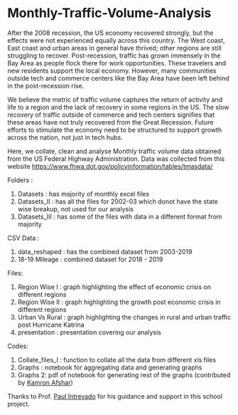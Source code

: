 # Monthly-Traffic-Volume-Analysis

After the 2008 recession, the US economy recovered strongly, but the effects were not experienced equally across this country. The West coast, East coast and urban areas in general have thrived; other regions are still struggling to recover. Post-recession, traffic has grown immensely in the Bay Area as people flock there for work opportunities. These travelers and new residents support the local economy. However, many communities outside tech and commerce centers like the Bay Area have been left behind in the post-recession rise. 

We believe the metric of traffic volume captures the return of activity and life to a region and the lack of recovery in some regions in the US. The slow recovery of traffic outside of commerce and tech centers signifies that these areas have not truly recovered from the Great Recession. Future efforts to stimulate the economy need to be structured to support growth across the nation, not just in tech hubs.

Here, we collate, clean and analyse Monthly traffic volume data obtained from the US Federal Highway Administration. Data was collected from this website https://www.fhwa.dot.gov/policyinformation/tables/tmasdata/

Folders : 
1) Datasets : has majority of monthly excel files
2) Datasets_II : has all the files for 2002-03 which donot have the state wise breakup, not used for our analysis
3) Datasets_III : has some of the files with data in a different format from majority

CSV Data : 
1) data_reshaped : has the combined dataset from 2003-2019
2) 18-19 Mileage : combined dataset for 2018 - 2019

Files:
1) Region Wise I : graph highlighting the effect of economic crisis on different regions
2) Region Wise II : graph highlighting the growth post economic crisis in different regions
3) Urban Vs Rural : graph highlighting the changes in rural and urban traffic post Hurricane Katrina
4) presentation : presentation covering our analysis

Codes:
1) Collate_files_I : function to collate all the data from different xls files
2) Graphs : notebook for aggregating data and generating graphs
3) Graphs 2: pdf of notebook for generating rest of the graphs (contributed by [Kamron Afshar](https://github.com/kjafshar))

Thanks to Prof. [Paul Intrevado](https://github.com/paulintrevado) for his guidance and support in this school project.
